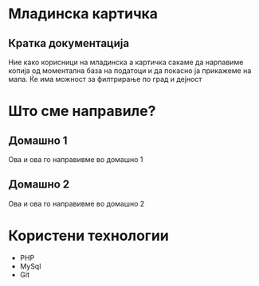 # Младинска картичка
## Кратка документација


Ние како корисници на младинска а картичка сакаме да нарпавиме копија од моментална база на податоци и да покасно ја прикажеме на мапа.
Ќе има можност за филтрирање по град и дејност

# Што сме направиле?
## Домашно 1

Ова и ова го направивме во домашно 1

## Домашно 2

Ова и ова го направивме во домашно 2

# Користени технологии

* PHP
* MySql
* Git


